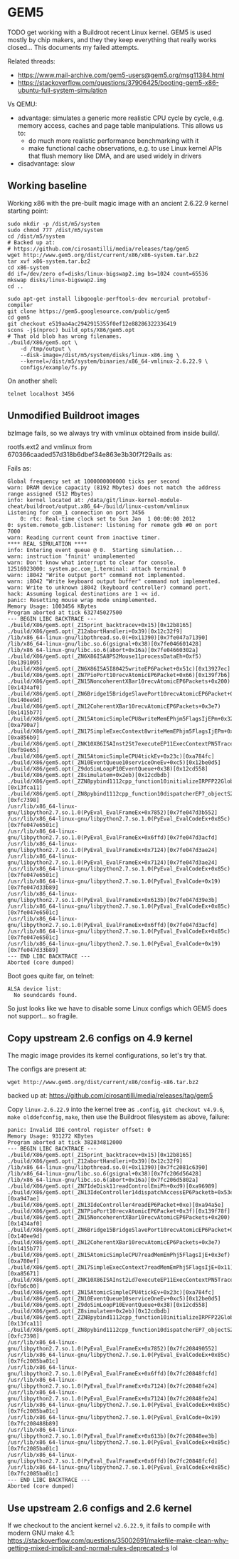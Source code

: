 # GEM5

TODO get working with a Buildroot recent Linux kernel. GEM5 is used mostly by chip makers, and they they keep everything that really works closed... This documents my failed attempts.

Related threads:

- <https://www.mail-archive.com/gem5-users@gem5.org/msg11384.html>
- <https://stackoverflow.com/questions/37906425/booting-gem5-x86-ubuntu-full-system-simulation>

Vs QEMU:

-   advantage: simulates a generic more realistic CPU cycle by cycle, e.g. memory access, caches and page table manipulations. This allows us to:
    - do much more realistic performance benchmarking with it
    - make functional cache observations, e.g. to use Linux kernel APIs that flush memory like DMA, and are used widely in drivers
-   disadvantage: slow

## Working baseline

Working x86 with the pre-built magic image with an ancient 2.6.22.9 kernel starting point:

    sudo mkdir -p /dist/m5/system
    sudo chmod 777 /dist/m5/system
    cd /dist/m5/system
    # Backed up at:
    # https://github.com/cirosantilli/media/releases/tag/gem5
    wget http://www.gem5.org/dist/current/x86/x86-system.tar.bz2
    tar xvf x86-system.tar.bz2
    cd x86-system
    dd if=/dev/zero of=disks/linux-bigswap2.img bs=1024 count=65536
    mkswap disks/linux-bigswap2.img
    cd ..

    sudo apt-get install libgoogle-perftools-dev mercurial protobuf-compiler
    git clone https://gem5.googlesource.com/public/gem5
    cd gem5
    git checkout e519aa4ac2942915355f0ef12e88286322336419
    scons -j$(nproc) build_opts/X86/gem5.opt
    # That old blob has wrong filenames.
    ./build/X86/gem5.opt \
        -d /tmp/output \
        --disk-image=/dist/m5/system/disks/linux-x86.img \
        --kernel=/dist/m5/system/binaries/x86_64-vmlinux-2.6.22.9 \
        configs/example/fs.py

On another shell:

    telnet localhost 3456

## Unmodified Buildroot images

bzImage fails, so we always try with vmlinux obtained from inside build/.

rootfs.ext2 and vmlinux from 670366caaded57d318b6dbef34e863e3b30f7f29ails as:

Fails as:

    Global frequency set at 1000000000000 ticks per second
    warn: DRAM device capacity (8192 Mbytes) does not match the address range assigned (512 Mbytes)
    info: kernel located at: /data/git/linux-kernel-module-cheat/buildroot/output.x86_64~/build/linux-custom/vmlinux
    Listening for com_1 connection on port 3456
        0: rtc: Real-time clock set to Sun Jan  1 00:00:00 2012
    0: system.remote_gdb.listener: listening for remote gdb #0 on port 7000
    warn: Reading current count from inactive timer.
    **** REAL SIMULATION ****
    info: Entering event queue @ 0.  Starting simulation...
    warn: instruction 'fninit' unimplemented
    warn: Don't know what interrupt to clear for console.
    12516923000: system.pc.com_1.terminal: attach terminal 0
    warn: i8042 "Write output port" command not implemented.
    warn: i8042 "Write keyboard output buffer" command not implemented.
    warn: Write to unknown i8042 (keyboard controller) command port.
    hack: Assuming logical destinations are 1 << id.
    panic: Resetting mouse wrap mode unimplemented.
    Memory Usage: 1003456 KBytes
    Program aborted at tick 632745027500
    --- BEGIN LIBC BACKTRACE ---
    ./build/X86/gem5.opt(_Z15print_backtracev+0x15)[0x12b8165]
    ./build/X86/gem5.opt(_Z12abortHandleri+0x39)[0x12c32f9]
    /lib/x86_64-linux-gnu/libpthread.so.0(+0x11390)[0x7fe047a71390]
    /lib/x86_64-linux-gnu/libc.so.6(gsignal+0x38)[0x7fe046601428]
    /lib/x86_64-linux-gnu/libc.so.6(abort+0x16a)[0x7fe04660302a]
    ./build/X86/gem5.opt(_ZN6X86ISA8PS2Mouse11processDataEh+0xf5)[0x1391095]
    ./build/X86/gem5.opt(_ZN6X86ISA5I80425writeEP6Packet+0x51c)[0x13927ec]
    ./build/X86/gem5.opt(_ZN7PioPort10recvAtomicEP6Packet+0x66)[0x139f7b6]
    ./build/X86/gem5.opt(_ZN15NoncoherentXBar10recvAtomicEP6Packets+0x200)[0x1434af0]
    ./build/X86/gem5.opt(_ZN6Bridge15BridgeSlavePort10recvAtomicEP6Packet+0x5d)[0x140ee9d]
    ./build/X86/gem5.opt(_ZN12CoherentXBar10recvAtomicEP6Packets+0x3e7)[0x1415b77]
    ./build/X86/gem5.opt(_ZN15AtomicSimpleCPU8writeMemEPhjm5FlagsIjEPm+0x327)[0xa790a7]
    ./build/X86/gem5.opt(_ZN17SimpleExecContext8writeMemEPhjm5FlagsIjEPm+0x19)[0xa856b9]
    ./build/X86/gem5.opt(_ZNK10X86ISAInst2St7executeEP11ExecContextPN5Trace10InstRecordE+0x235)[0xfb9e65]
    ./build/X86/gem5.opt(_ZN15AtomicSimpleCPU4tickEv+0x23c)[0xa784fc]
    ./build/X86/gem5.opt(_ZN10EventQueue10serviceOneEv+0xc5)[0x12be0d5]
    ./build/X86/gem5.opt(_Z9doSimLoopP10EventQueue+0x38)[0x12cd558]
    ./build/X86/gem5.opt(_Z8simulatem+0x2eb)[0x12cdbdb]
    ./build/X86/gem5.opt(_ZZN8pybind1112cpp_function10initializeIRPFP22GlobalSimLoopExitEventmES3_ImEINS_4nameENS_5scopeENS_7siblingENS_5arg_vEEEEvOT_PFT0_DpT1_EDpRKT2_ENUlRNS_6detail13function_callEE1_4_FUNESO_+0x41)[0x13fca11]
    ./build/X86/gem5.opt(_ZN8pybind1112cpp_function10dispatcherEP7_objectS2_S2_+0x8d8)[0xfc7398]
    /usr/lib/x86_64-linux-gnu/libpython2.7.so.1.0(PyEval_EvalFrameEx+0x7852)[0x7fe047d3b552]
    /usr/lib/x86_64-linux-gnu/libpython2.7.so.1.0(PyEval_EvalCodeEx+0x85c)[0x7fe047e6501c]
    /usr/lib/x86_64-linux-gnu/libpython2.7.so.1.0(PyEval_EvalFrameEx+0x6ffd)[0x7fe047d3acfd]
    /usr/lib/x86_64-linux-gnu/libpython2.7.so.1.0(PyEval_EvalFrameEx+0x7124)[0x7fe047d3ae24]
    /usr/lib/x86_64-linux-gnu/libpython2.7.so.1.0(PyEval_EvalFrameEx+0x7124)[0x7fe047d3ae24]
    /usr/lib/x86_64-linux-gnu/libpython2.7.so.1.0(PyEval_EvalCodeEx+0x85c)[0x7fe047e6501c]
    /usr/lib/x86_64-linux-gnu/libpython2.7.so.1.0(PyEval_EvalCode+0x19)[0x7fe047d33b89]
    /usr/lib/x86_64-linux-gnu/libpython2.7.so.1.0(PyEval_EvalFrameEx+0x613b)[0x7fe047d39e3b]
    /usr/lib/x86_64-linux-gnu/libpython2.7.so.1.0(PyEval_EvalCodeEx+0x85c)[0x7fe047e6501c]
    /usr/lib/x86_64-linux-gnu/libpython2.7.so.1.0(PyEval_EvalFrameEx+0x6ffd)[0x7fe047d3acfd]
    /usr/lib/x86_64-linux-gnu/libpython2.7.so.1.0(PyEval_EvalCodeEx+0x85c)[0x7fe047e6501c]
    /usr/lib/x86_64-linux-gnu/libpython2.7.so.1.0(PyEval_EvalCode+0x19)[0x7fe047d33b89]
    --- END LIBC BACKTRACE ---
    Aborted (core dumped)

Boot goes quite far, on telnet:

    ALSA device list:
      No soundcards found.

So just looks like we have to disable some Linux configs which GEM5 does not support... so fragile.

## Copy upstream 2.6 configs on 4.9 kernel

The magic image provides its kernel configurations, so let's try that.

The configs are present at:

    wget http://www.gem5.org/dist/current/x86/config-x86.tar.bz2

backed up at: <https://github.com/cirosantilli/media/releases/tag/gem5>

Copy `linux-2.6.22.9` into the kernel tree as `.config`, `git checkout v4.9.6`, `make olddefconfig`, `make`, then use the Buildroot filesystem as above, failure:

    panic: Invalid IDE control register offset: 0
    Memory Usage: 931272 KBytes
    Program aborted at tick 382834812000
    --- BEGIN LIBC BACKTRACE ---
    ./build/X86/gem5.opt(_Z15print_backtracev+0x15)[0x12b8165]
    ./build/X86/gem5.opt(_Z12abortHandleri+0x39)[0x12c32f9]
    /lib/x86_64-linux-gnu/libpthread.so.0(+0x11390)[0x7fc2081c6390]
    /lib/x86_64-linux-gnu/libc.so.6(gsignal+0x38)[0x7fc206d56428]
    /lib/x86_64-linux-gnu/libc.so.6(abort+0x16a)[0x7fc206d5802a]
    ./build/X86/gem5.opt(_ZN7IdeDisk11readControlEmiPh+0xd9)[0xa96989]
    ./build/X86/gem5.opt(_ZN13IdeController14dispatchAccessEP6Packetb+0x53e)[0xa947ae]
    ./build/X86/gem5.opt(_ZN13IdeController4readEP6Packet+0xe)[0xa94a5e]
    ./build/X86/gem5.opt(_ZN7PioPort10recvAtomicEP6Packet+0x3f)[0x139f78f]
    ./build/X86/gem5.opt(_ZN15NoncoherentXBar10recvAtomicEP6Packets+0x200)[0x1434af0]
    ./build/X86/gem5.opt(_ZN6Bridge15BridgeSlavePort10recvAtomicEP6Packet+0x5d)[0x140ee9d]
    ./build/X86/gem5.opt(_ZN12CoherentXBar10recvAtomicEP6Packets+0x3e7)[0x1415b77]
    ./build/X86/gem5.opt(_ZN15AtomicSimpleCPU7readMemEmPhj5FlagsIjE+0x3ef)[0xa780ef]
    ./build/X86/gem5.opt(_ZN17SimpleExecContext7readMemEmPhj5FlagsIjE+0x11)[0xa85671]
    ./build/X86/gem5.opt(_ZNK10X86ISAInst2Ld7executeEP11ExecContextPN5Trace10InstRecordE+0x130)[0xfb6c00]
    ./build/X86/gem5.opt(_ZN15AtomicSimpleCPU4tickEv+0x23c)[0xa784fc]
    ./build/X86/gem5.opt(_ZN10EventQueue10serviceOneEv+0xc5)[0x12be0d5]
    ./build/X86/gem5.opt(_Z9doSimLoopP10EventQueue+0x38)[0x12cd558]
    ./build/X86/gem5.opt(_Z8simulatem+0x2eb)[0x12cdbdb]
    ./build/X86/gem5.opt(_ZZN8pybind1112cpp_function10initializeIRPFP22GlobalSimLoopExitEventmES3_ImEINS_4nameENS_5scopeENS_7siblingENS_5arg_vEEEEvOT_PFT0_DpT1_EDpRKT2_ENUlRNS_6detail13function_callEE1_4_FUNESO_+0x41)[0x13fca11]
    ./build/X86/gem5.opt(_ZN8pybind1112cpp_function10dispatcherEP7_objectS2_S2_+0x8d8)[0xfc7398]
    /usr/lib/x86_64-linux-gnu/libpython2.7.so.1.0(PyEval_EvalFrameEx+0x7852)[0x7fc208490552]
    /usr/lib/x86_64-linux-gnu/libpython2.7.so.1.0(PyEval_EvalCodeEx+0x85c)[0x7fc2085ba01c]
    /usr/lib/x86_64-linux-gnu/libpython2.7.so.1.0(PyEval_EvalFrameEx+0x6ffd)[0x7fc20848fcfd]
    /usr/lib/x86_64-linux-gnu/libpython2.7.so.1.0(PyEval_EvalFrameEx+0x7124)[0x7fc20848fe24]
    /usr/lib/x86_64-linux-gnu/libpython2.7.so.1.0(PyEval_EvalFrameEx+0x7124)[0x7fc20848fe24]
    /usr/lib/x86_64-linux-gnu/libpython2.7.so.1.0(PyEval_EvalCodeEx+0x85c)[0x7fc2085ba01c]
    /usr/lib/x86_64-linux-gnu/libpython2.7.so.1.0(PyEval_EvalCode+0x19)[0x7fc208488b89]
    /usr/lib/x86_64-linux-gnu/libpython2.7.so.1.0(PyEval_EvalFrameEx+0x613b)[0x7fc20848ee3b]
    /usr/lib/x86_64-linux-gnu/libpython2.7.so.1.0(PyEval_EvalCodeEx+0x85c)[0x7fc2085ba01c]
    /usr/lib/x86_64-linux-gnu/libpython2.7.so.1.0(PyEval_EvalFrameEx+0x6ffd)[0x7fc20848fcfd]
    /usr/lib/x86_64-linux-gnu/libpython2.7.so.1.0(PyEval_EvalCodeEx+0x85c)[0x7fc2085ba01c]
    --- END LIBC BACKTRACE ---
    Aborted (core dumped)

## Use upstream 2.6 configs and 2.6 kernel

If we checkout to the ancient kernel `v2.6.22.9`, it fails to compile with modern GNU make 4.1: <https://stackoverflow.com/questions/35002691/makefile-make-clean-why-getting-mixed-implicit-and-normal-rules-deprecated-s> lol
